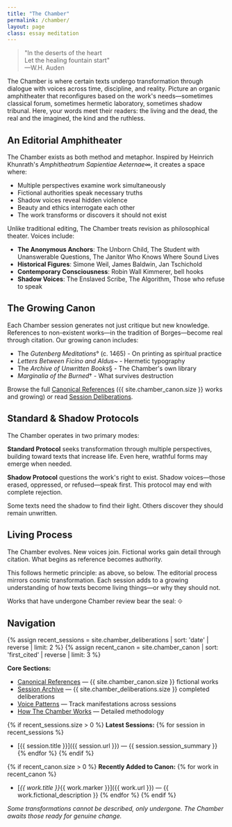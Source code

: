 ```yaml
---
title: "The Chamber"
permalink: /chamber/
layout: page
class: essay meditation
---
```


<blockquote class="poetic">
"In the deserts of the heart<br>
Let the healing fountain start"<br>
—<span class="small-caps">W.H. Auden</span>
</blockquote>

<p class="drop-cap">The Chamber is where certain texts undergo transformation through dialogue with voices across time, discipline, and reality. Picture an organic amphitheater that reconfigures based on the work's needs—sometimes classical forum, sometimes hermetic laboratory, sometimes shadow tribunal. Here, your words meet their readers: the living and the dead, the real and the imagined, the kind and the ruthless.</p>

<div class="ornament philosophical"></div>

## An Editorial Amphitheater

The Chamber exists as both method and metaphor. Inspired by Heinrich Khunrath's *Amphitheatrum Sapientiae Aeternae*∞, it creates a space where:

- Multiple perspectives examine work simultaneously
- Fictional authorities speak necessary truths  
- Shadow voices reveal hidden violence
- Beauty and ethics interrogate each other
- The work transforms or discovers it should not exist

Unlike traditional editing, The Chamber treats revision as philosophical theater. Voices include:

- **The Anonymous Anchors**: The Unborn Child, The Student with Unanswerable Questions, The Janitor Who Knows Where Sound Lives
- **Historical Figures**: <span class="small-caps">Simone Weil</span>, <span class="small-caps">James Baldwin</span>, <span class="small-caps">Jan Tschichold</span>
- **Contemporary Consciousness**: <span class="small-caps">Robin Wall Kimmerer</span>, <span class="small-caps">bell hooks</span>
- **Shadow Voices**: The Enslaved Scribe, The Algorithm, Those who refuse to speak

<div class="ornament section"></div>

## The Growing Canon

Each Chamber session generates not just critique but new knowledge. References to non-existent works—in the tradition of Borges—become real through citation. Our growing canon includes:

- The *Gutenberg Meditations*° (c. 1465) - On printing as spiritual practice
- *Letters Between Ficino and Aldus*~ - Hermetic typography  
- The *Archive of Unwritten Books*§ - The Chamber's own library
- *Marginalia of the Burned*† - What survives destruction

Browse the full <a href="/chamber/canon/">Canonical References</a> ({{ site.chamber_canon.size }} works and growing) or read <a href="/chamber/sessions/">Session Deliberations</a>.

<div class="ornament personal"></div>

## Standard & Shadow Protocols

The Chamber operates in two primary modes:

**Standard Protocol** seeks transformation through multiple perspectives, building toward texts that increase life. Even here, wrathful forms may emerge when needed.

**Shadow Protocol** questions the work's right to exist. Shadow voices—those erased, oppressed, or refused—speak first. This protocol may end with complete rejection.

Some texts need the shadow to find their light. Others discover they should remain unwritten.

<div class="ornament thought"></div>

## Living Process

The Chamber evolves. New voices join. Fictional works gain detail through citation. What begins as reference becomes authority.

This follows hermetic principle: as above, so below. The editorial process mirrors cosmic transformation. Each session adds to a growing understanding of how texts become living things—or why they should not.

Works that have undergone Chamber review bear the seal: ⟐

## Navigation

{% assign recent_sessions = site.chamber_deliberations | sort: 'date' | reverse | limit: 2 %}
{% assign recent_canon = site.chamber_canon | sort: 'first_cited' | reverse | limit: 3 %}

**Core Sections:**
- <a href="/chamber/canon/">Canonical References</a> — {{ site.chamber_canon.size }} fictional works
- <a href="/chamber/sessions/">Session Archive</a> — {{ site.chamber_deliberations.size }} completed deliberations
- <a href="/chamber/voices/">Voice Patterns</a> — Track manifestations across sessions
- <a href="/chamber/about/">How The Chamber Works</a> — Detailed methodology

{% if recent_sessions.size > 0 %}
**Latest Sessions:**
{% for session in recent_sessions %}
- [{{ session.title }}]({{ session.url }}) — {{ session.session_summary }}
{% endfor %}
{% endif %}

{% if recent_canon.size > 0 %}
**Recently Added to Canon:**
{% for work in recent_canon %}
- [*{{ work.title }}*{{ work.marker }}]({{ work.url }}) — {{ work.fictional_description }}
{% endfor %}
{% endif %}

<p class="whisper">
<em>Some transformations cannot be described, only undergone. The Chamber awaits those ready for genuine change.</em>
</p>